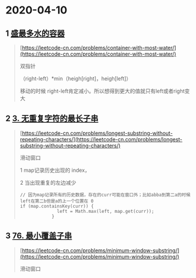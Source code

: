# 2020-04-10

## 1 [盛最多水的容器](https://leetcode-cn.com/problems/container-with-most-water/)

> [https://leetcode-cn.com/problems/container-with-most-water/](https://leetcode-cn.com/problems/container-with-most-water/)
>
> 双指针
>
> （right-left）\*min（heigh\[right\]，heigh\[left\]）
>
> 移动的时候 right-left肯定减小。所以想得到更大的值就只有left或者right变大

## 2 [3. 无重复字符的最长子串](https://leetcode-cn.com/problems/longest-substring-without-repeating-characters/)

> [https://leetcode-cn.com/problems/longest-substring-without-repeating-characters/](https://leetcode-cn.com/problems/longest-substring-without-repeating-characters/)
>
> 滑动窗口
>
> 1 map记录历史出现的 index，
>
> 2  当出现重复的左边减少
>
> ```
> // 因为map记录所有的历史数据，存在的curr可能在窗口外；比如abba到第二a的时候left在第二b但是a的上一个位置在 0
> if (map.containsKey(curr)) {
>               left = Math.max(left, map.get(curr));
>             }
> ```

## 3 [76. 最小覆盖子串](https://leetcode-cn.com/problems/minimum-window-substring/)

> [https://leetcode-cn.com/problems/minimum-window-substring/](https://leetcode-cn.com/problems/minimum-window-substring/)
>
> 滑动窗口



